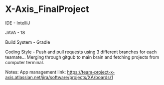 # X-Axis_FinalProject
IDE - IntelliJ

JAVA - 18

Build System - Gradle

Coding Style - Push and pull requests using 3 different branches for each teamate... Merging through gitgub to main brain and fetching projects from computer terminal. 


Notes: App management link: https://team-project-x-axis.atlassian.net/jira/software/projects/XA/boards/1
